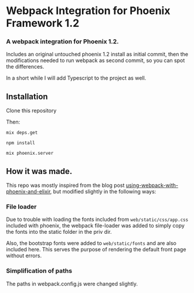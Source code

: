# Webpack Integration for Phoenix Framework 1.2

### A webpack integration for Phoenix 1.2. 

Includes an original untouched phoenix 1.2 install as initial commit, then the modifications needed to run webpack as second commit, so you can spot the differences.

In a short while I will add Typescript to the project as well.

## Installation

Clone this repository

Then:

    mix deps.get

    npm install

    mix phoenix.server

## How it was made.

This repo was mostly inspired from the blog post [using-webpack-with-phoenix-and-elixir](http://matthewlehner.net/using-webpack-with-phoenix-and-elixir/), but modified slightly in the following ways:


### File loader

Due to trouble with loading the fonts included from ```web/static/css/app.css``` included with phoenix, the webpack file-loader was added to simply copy the fonts into the static folder in the priv dir. 

Also, the bootstrap fonts were added to ```web/static/fonts``` and are also included here. This serves the purpose of rendering the default front page without errors. 

### Simplification of paths

The paths in webpack.config.js were changed slightly. 